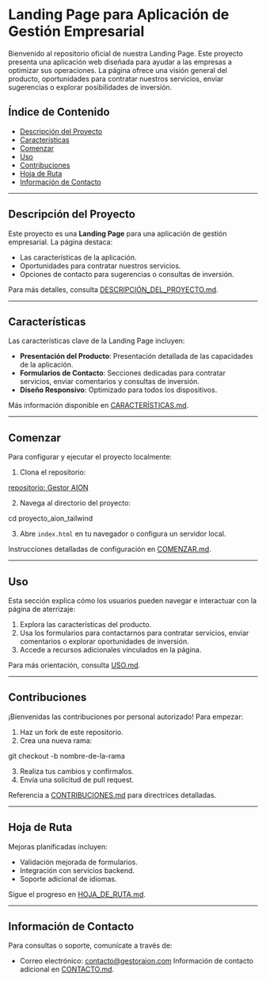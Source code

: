 # Landing Page para Aplicación de Gestión Empresarial

Bienvenido al repositorio oficial de nuestra Landing Page. Este proyecto presenta una aplicación web diseñada para ayudar a las empresas a optimizar sus operaciones. La página ofrece una visión general del producto, oportunidades para contratar nuestros servicios, enviar sugerencias o explorar posibilidades de inversión.

## Índice de Contenido
- [Descripción del Proyecto](#descripción-del-proyecto)
- [Características](#características)
- [Comenzar](#comenzar)
- [Uso](#uso)
- [Contribuciones](#contribuciones)
- [Hoja de Ruta](#hoja-de-ruta)
- [Información de Contacto](#información-de-contacto)

---

## Descripción del Proyecto
Este proyecto es una **Landing Page** para una aplicación de gestión empresarial. La página destaca:
- Las características de la aplicación.
- Oportunidades para contratar nuestros servicios.
- Opciones de contacto para sugerencias o consultas de inversión.

Para más detalles, consulta [DESCRIPCIÓN_DEL_PROYECTO.md](docs/DESCRIPCIÓN_DEL_PROYECTO.md).

---

## Características
Las características clave de la Landing Page incluyen:
- **Presentación del Producto**: Presentación detallada de las capacidades de la aplicación.
- **Formularios de Contacto**: Secciones dedicadas para contratar servicios, enviar comentarios y consultas de inversión.
- **Diseño Responsivo**: Optimizado para todos los dispositivos.

Más información disponible en [CARACTERÍSTICAS.md](docs/CARACTERÍSTICAS.md).

---

## Comenzar
Para configurar y ejecutar el proyecto localmente:
1. Clona el repositorio:

[repositorio: Gestor AION](https://github.com/seccion9/aion-landing.git)

2. Navega al directorio del proyecto:  

cd proyecto_aion_tailwind

3. Abre `index.html` en tu navegador o configura un servidor local.

Instrucciones detalladas de configuración en [COMENZAR.md](docs/COMENZAR.md).

---

## Uso
Esta sección explica cómo los usuarios pueden navegar e interactuar con la página de aterrizaje:
1. Explora las características del producto.
2. Usa los formularios para contactarnos para contratar servicios, enviar comentarios o explorar oportunidades de inversión.
3. Accede a recursos adicionales vinculados en la página.

Para más orientación, consulta [USO.md](docs/USO.md).

---

## Contribuciones
¡Bienvenidas las contribuciones por personal autorizado! Para empezar:
1. Haz un fork de este repositorio.
2. Crea una nueva rama:  

git checkout -b nombre-de-la-rama

3. Realiza tus cambios y confírmalos.
4. Envía una solicitud de pull request.

Referencia a [CONTRIBUCIONES.md](docs/CONTRIBUCIONES.md) para directrices detalladas.

---

## Hoja de Ruta
Mejoras planificadas incluyen:
- Validación mejorada de formularios.
- Integración con servicios backend.
- Soporte adicional de idiomas.

Sigue el progreso en [HOJA_DE_RUTA.md](docs/HOJA_DE_RUTA.md).

---

## Información de Contacto
Para consultas o soporte, comunícate a través de:
- Correo electrónico: contacto@gestoraion.com
Información de contacto adicional en [CONTACTO.md](docs/CONTACTO.md).
